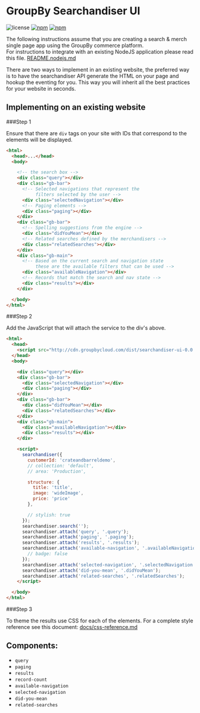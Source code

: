 GroupBy Searchandiser UI
========

![license](https://img.shields.io/github/license/groupby/searchandiser-ui.svg)
[![npm](https://img.shields.io/npm/dm/searchandiser-ui.svg)](https://www.npmjs.com/package/searchandiser-ui)
[![npm](https://img.shields.io/npm/v/searchandiser-ui.svg)](https://www.npmjs.com/package/searchandiser-ui)

The following instructions assume that you are creating a search & merch single page app using the
GroupBy commerce platform.  
For instructions to integrate with an existing NodeJS application please read this file.
[README.nodejs.md](README.nodejs.md)

There are two ways to implement in an existing website, the preferred way is to have the searchandiser
API generate the HTML on your page and hookup the eventing for you.  This way you will inherit
all the best practices for your website in seconds.

Implementing on an existing website
---

###Step 1

Ensure that there are `div` tags on your site with IDs that correspond to the elements will be
displayed.

```html
<html>
  <head>...</head>
  <body>

    <!-- the search box -->
    <div class="query"></div>
    <div class="gb-bar">
      <!-- Selected navigations that represent the
           filters selected by the user -->
      <div class="selectedNavigation"></div>
      <!-- Paging elements -->
      <div class="paging"></div>
    </div>
    <div class="gb-bar">
      <!-- Spelling suggestions from the engine -->
      <div class="didYouMean"></div>
      <!-- Related searches defined by the merchandisers -->
      <div class="relatedSearches"></div>
    </div>
    <div class="gb-main">
      <!-- Based on the current search and navigation state
           these are the available filters that can be used -->
      <div class="availableNavigation"></div>
      <!-- Records that match the search and nav state -->
      <div class="results"></div>
    </div>

  </body>
</html>
```

###Step 2

Add the JavaScript that will attach the service to the div's above.

```html
<html>
  <head>
    <script src="http://cdn.groupbycloud.com/dist/searchandiser-ui-0.0.2.js"></script>
  </head>
  <body>

    <div class="query"></div>
    <div class="gb-bar">
      <div class="selectedNavigation"></div>
      <div class="paging"></div>
    </div>
    <div class="gb-bar">
      <div class="didYouMean"></div>
      <div class="relatedSearches"></div>
    </div>
    <div class="gb-main">
      <div class="availableNavigation"></div>
      <div class="results"></div>
    </div>

    <script>
      searchandiser({
        customerId: 'crateandbarreldemo',
        // collection: 'default',
        // area: 'Production',

        structure: {
          title: 'title',
          image: 'wideImage',
          price: 'price'
        },

        // stylish: true
      });
      searchandiser.search('');
      searchandiser.attach('query', '.query');
      searchandiser.attach('paging', '.paging');
      searchandiser.attach('results', '.results');
      searchandiser.attach('available-navigation', '.availableNavigation', {
        // badge: false
      });
      searchandiser.attach('selected-navigation', '.selectedNavigation');
      searchandiser.attach('did-you-mean', '.didYouMean');
      searchandiser.attach('related-searches', '.relatedSearches');
    </script>

  </body>
</html>
```

###Step 3

To theme the results use CSS for each of the elements.  For a complete style reference see this
document: [docs/css-reference.md](docs/css-reference.md)

## Components:

 - `query`
 - `paging`
 - `results`
 - `record-count`
 - `available-navigation`
 - `selected-navigation`
 - `did-you-mean`
 - `related-searches`
